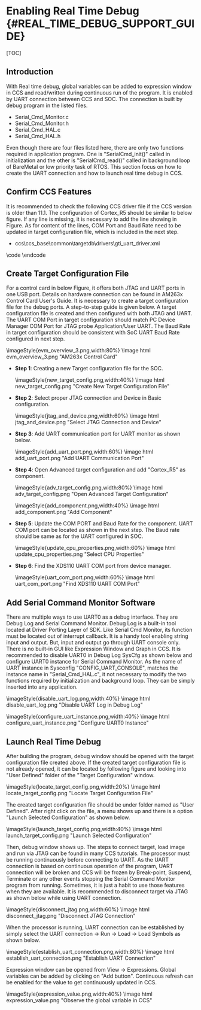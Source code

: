 # Enabling Real Time Debug {#REAL_TIME_DEBUG_SUPPORT_GUIDE}

[TOC]

## Introduction

With Real time debug, global variables can be added to expression window in CCS and read/written during continuous run of the program. It is enabled by UART connection between CCS and SOC. The connection is built by debug program in the listed files.

- Serial_Cmd_Monitor.c
- Serial_Cmd_Monitor.h
- Serial_Cmd_HAL.c
- Serial_Cmd_HAL.h

Even though there are four files listed here, there are only two functions required in application program. One
is "SerialCmd_init()" called in initialization and the other is "SerialCmd_read()" called in background loop of
BareMetal or low priority task of RTOS. This section focus on how to create the UART connection and how to
launch real time debug in CCS.

## Confirm CCS Features

It is recommended to check the following CCS driver file if the CCS version is older than 11.1. The configuration
of Cortex_R5 should be similar to below figure. If any line is missing, it is necessary to add the line showing in
Figure. As for content of the lines, COM Port and Baud Rate need to be updated in target configuration file,
which is included in the next step.

* ccs\ccs_base\common\targetdb\drivers\gti_uart_driver.xml

 \code
	<isa Type="Cortex_R5" ProcID="0x75803400">
		<driver file="../../../DebugServer/drivers/XPCOMToGTIAdapter.dvr">
			<property Type="stringfield" Value="COM14" id="COM Port" />
			<property Type="stringfield" Value="9600" id="Baud Rate" />
			<property Type="hiddenfield" Value="Little Endian" id="Endianness" />
			<property Type="hiddenfield" Value="32" id="Word Size Page 0" />
			<property Type="hiddenfield" Value="8" id="Minimum Addressable Size Page 0" />
			<property Type="hiddenfield" Value="@ti.com/UARTMonitor;1" id="XPCOM Class ID" />
			<property Type="hiddenfield" Value="Flash DLL Delegate" id="TargetAccess" />
			<connectionType Type="UARTConnection"/>
        </driver>
	</isa>
 \endcode

## Create Target Configuration File

For a control card in below Figure, it offers both JTAG and UART ports in one USB port. Details on hardware
connection can be found in AM263x Control Card User's Guide. It is necessary to create a target configuration
file for the debug ports. A step-to-step guide is given below. A target configuration file is created and then
configured with both JTAG and UART. The UART COM Port in target configuration should match PC Device Manager COM Port for
JTAG probe Application/User UART. The Baud Rate in target configuration should be consistent with SoC UART Baud Rate configured
in next step.

  \imageStyle{evm_overview_3.png,width:80%}
  \image html evm_overview_3.png "AM263x Control Card"

- **Step 1**: Creating a new Target configuration file for the SOC.

  \imageStyle{new_target_config.png,width:40%}
  \image html new_target_config.png "Create New Target Configuration File"

- **Step 2**: Select proper JTAG connection and Device in Basic configuration.

  \imageStyle{jtag_and_device.png,width:60%}
  \image html jtag_and_device.png "Select JTAG Connection and Device"

- **Step 3**: Add UART communication port for UART monitor as shown below.

  \imageStyle{add_uart_port.png,width:60%}
  \image html add_uart_port.png "Add UART Communication Port"

- **Step 4**: Open Advanced target configuration and add "Cortex_R5" as component.

  \imageStyle{adv_target_config.png,width:80%}
  \image html adv_target_config.png "Open Advanced Target Configuration"

  \imageStyle{add_component.png,width:40%}
  \image html add_component.png "Add Component"

- **Step 5**: Update the COM PORT and Baud Rate for the component. UART COM port can be
located as shown in the next step. The Baud rate should be same as for the UART configured in SOC.

  \imageStyle{update_cpu_properties.png,width:60%}
  \image html update_cpu_properties.png "Select CPU Properties"

- **Step 6**: Find the XDS110 UART COM port from device manager.

  \imageStyle{uart_com_port.png,width:60%}
  \image html uart_com_port.png "Find XDS110 UART COM Port"

##  Add Serial Command Monitor Software

There are multiple ways to use UART0 as a debug interface. They are Debug Log and Serial Command
Monitor. Debug Log is a built-in tool located at Driver Porting Layer of SDK. Like Serial Cmd Monitor, its function
must be located out of interrupt callback. It is a handy tool enabling string input and output. But, input and
output go through UART console only. There is no built-in GUI like Expression Window and Graph in CCS.
It is recommended to disable UART0 in Debug Log SysCfg as shown below and configure UART0 instance for Serial
Command Monitor. As the name of UART instance in Sysconfig "CONFIG_UART_CONSOLE", matches
the instance name in "Serial_Cmd_HAL.c", it not necessary to modify the two functions required by initialization
and background loop. They can be simply inserted into any application.

  \imageStyle{disable_uart_log.png,width:40%}
  \image html disable_uart_log.png "Disable UART Log in Debug Log"

  \imageStyle{configure_uart_instance.png,width:40%}
  \image html configure_uart_instance.png "Configure UART0 Instance"

## Launch Real Time Debug

After building the program, debug window should be opened with the target configuration file created above.
If the created target configuration file is not already opened, it can be located by following figure
and looking into "User Defined" folder of the "Target Configuration" window.

  \imageStyle{locate_target_config.png,width:20%}
  \image html locate_target_config.png "Locate Target Configuration File"

The created target configuration file should be under folder named as "User Defined". After right click on the file,
a menu shows up and there is a option "Launch Selected Configuration" as shown below.

  \imageStyle{launch_target_config.png,width:40%}
  \image html launch_target_config.png "Launch Selected Configuration"

Then, debug window shows up. The steps to connect target, load image and run via JTAG can be found in many CCS tutorials.
The processor must be running continuously before connecting to UART. As the UART connection is based on continuous operation of
the program, UART connection will be broken and CCS will be frozen by Break-point, Suspend, Terminate or any
other events stopping the Serial Command Monitor program from running. Sometimes, it is just a habit to use
those features when they are available. It is recommended to disconnect target via JTAG as shown below while using UART connection.

  \imageStyle{disconnect_jtag.png,width:60%}
  \image html disconnect_jtag.png "Disconnect JTAG Connection"

When the processor is running, UART connection can be established by simply select the UART connection → Run → Load → Load Symbols as shown below.

  \imageStyle{establish_uart_connection.png,width:80%}
  \image html establish_uart_connection.png "Establish UART Connection"

Expression window can be opened from View -> Expressions. Global variables can be added by clicking on "Add button". Continuous refresh can be enabled for the value to get continuously updated in CCS.

  \imageStyle{expression_value.png,width:40%}
  \image html expression_value.png "Observe the global variable in CCS"

